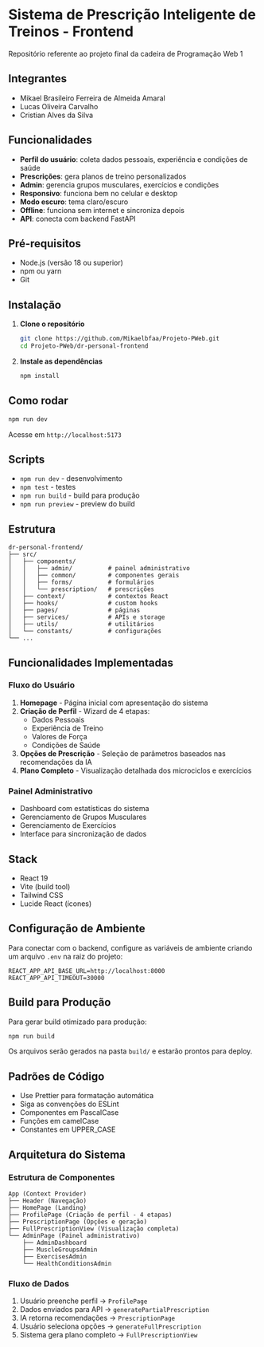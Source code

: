# Sistema de Prescrição Inteligente de Treinos - Frontend

Repositório referente ao projeto final da cadeira de Programação Web 1

## Integrantes

- Mikael Brasileiro Ferreira de Almeida Amaral
- Lucas Oliveira Carvalho
- Cristian Alves da Silva
  
## Funcionalidades

- **Perfil do usuário**: coleta dados pessoais, experiência e condições de saúde
- **Prescrições**: gera planos de treino personalizados
- **Admin**: gerencia grupos musculares, exercícios e condições
- **Responsivo**: funciona bem no celular e desktop
- **Modo escuro**: tema claro/escuro
- **Offline**: funciona sem internet e sincroniza depois
- **API**: conecta com backend FastAPI

## Pré-requisitos

- Node.js (versão 18 ou superior)
- npm ou yarn
- Git

## Instalação
1. **Clone o repositório**
   ```bash
   git clone https://github.com/Mikaelbfaa/Projeto-PWeb.git
   cd Projeto-PWeb/dr-personal-frontend
   ```

2. **Instale as dependências**
   ```bash
   npm install
   ```

## Como rodar

```bash
npm run dev
```

Acesse em `http://localhost:5173`

## Scripts

- `npm run dev` - desenvolvimento
- `npm test` - testes
- `npm run build` - build para produção
- `npm run preview` - preview do build

## Estrutura

```
dr-personal-frontend/
├── src/
│   ├── components/
│   │   ├── admin/          # painel administrativo
│   │   ├── common/         # componentes gerais
│   │   ├── forms/          # formulários
│   │   └── prescription/   # prescrições
│   ├── context/            # contextos React
│   ├── hooks/              # custom hooks
│   ├── pages/              # páginas
│   ├── services/           # APIs e storage
│   ├── utils/              # utilitários
│   └── constants/          # configurações
└── ...
```

## Funcionalidades Implementadas

### Fluxo do Usuário
1. **Homepage** - Página inicial com apresentação do sistema
2. **Criação de Perfil** - Wizard de 4 etapas:
   - Dados Pessoais
   - Experiência de Treino
   - Valores de Força
   - Condições de Saúde
3. **Opções de Prescrição** - Seleção de parâmetros baseados nas recomendações da IA
4. **Plano Completo** - Visualização detalhada dos microciclos e exercícios

### Painel Administrativo
- Dashboard com estatísticas do sistema
- Gerenciamento de Grupos Musculares
- Gerenciamento de Exercícios
- Interface para sincronização de dados

## Stack

- React 19
- Vite (build tool)
- Tailwind CSS
- Lucide React (ícones)


## Configuração de Ambiente

Para conectar com o backend, configure as variáveis de ambiente criando um arquivo `.env` na raiz do projeto:

```env
REACT_APP_API_BASE_URL=http://localhost:8000
REACT_APP_API_TIMEOUT=30000
```

## Build para Produção

Para gerar build otimizado para produção:

```bash
npm run build
```

Os arquivos serão gerados na pasta `build/` e estarão prontos para deploy.

## Padrões de Código

- Use Prettier para formatação automática
- Siga as convenções do ESLint
- Componentes em PascalCase
- Funções em camelCase
- Constantes em UPPER_CASE

## Arquitetura do Sistema

### Estrutura de Componentes
```
App (Context Provider)
├── Header (Navegação)
├── HomePage (Landing)
├── ProfilePage (Criação de perfil - 4 etapas)
├── PrescriptionPage (Opções e geração)
├── FullPrescriptionView (Visualização completa)
└── AdminPage (Painel administrativo)
    ├── AdminDashboard
    ├── MuscleGroupsAdmin
    ├── ExercisesAdmin
    └── HealthConditionsAdmin
```

### Fluxo de Dados
1. Usuário preenche perfil → `ProfilePage`
2. Dados enviados para API → `generatePartialPrescription`
3. IA retorna recomendações → `PrescriptionPage`
4. Usuário seleciona opções → `generateFullPrescription`
5. Sistema gera plano completo → `FullPrescriptionView`
